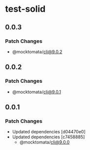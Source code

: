# test-solid

## 0.0.3

### Patch Changes

- @mocktomata/cli@9.0.2

## 0.0.2

### Patch Changes

- @mocktomata/cli@9.0.1

## 0.0.1

### Patch Changes

- Updated dependencies [d04470e0]
- Updated dependencies [c7458885]
  - @mocktomata/cli@9.0.0
